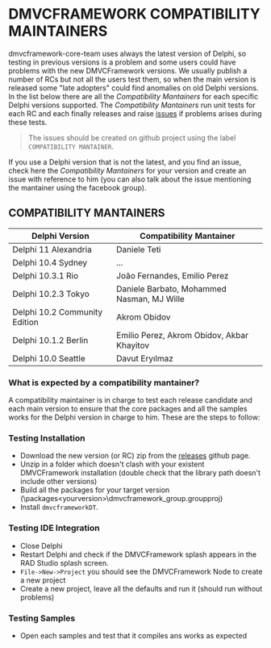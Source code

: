 # DMVCFRAMEWORK COMPATIBILITY MAINTAINERS

dmvcframework-core-team uses always the latest version of Delphi, so testing in previous versions is a problem and some users could have problems with the new DMVCFramework versions. We usually publish a number of RCs but not all the users test them, so when the main version is released some "late adopters" could find anomalies on old Delphi versions.
In the list below there are all the *Compatibility Mantainers* for each specific Delphi versions supported.
The *Compatibility Mantainers* run unit tests for each RC and each finally releases and raise [issues](https://github.com/danieleteti/delphimvcframework/issues) if problems arises during these tests. 

>The issues should be created on github project using the label `COMPATIBILITY MANTAINER`.

If you use a Delphi version that is not the latest, and you find an issue, check here the *Compatibility Mantainers* for your version and create an issue with reference to him (you can also talk about the issue mentioning the mantainer using the facebook group).

## COMPATIBILITY MANTAINERS

|Delphi Version | Compatibility Mantainer |
|---|---|
|Delphi 11 Alexandria | Daniele Teti |
|Delphi 10.4 Sydney | ... |
|Delphi 10.3.1 Rio		|João Fernandes, Emilio Perez		|
|Delphi 10.2.3 Tokyo  |Daniele Barbato, Mohammed Nasman, MJ Wille 				|
|Delphi 10.2 Community Edition|Akrom Obidov|
|Delphi 10.1.2 Berlin 	| Emilio Perez, Akrom Obidov, Akbar Khayitov 	|
|Delphi 10.0 Seattle	| Davut Eryılmaz 								|



### What is expected by a compatibility mantainer?

A compatibility maintainer is in charge to test each release candidate and each main version to ensure that the core packages and all the samples works for the Delphi version in charge to him. These are the steps to follow:

### Testing Installation

- Download the new version (or RC) zip from the [releases](https://github.com/danieleteti/delphimvcframework/releases) github page.
- Unzip in a folder which doesn't clash with your existent DMVCFramework installation (double check that the library path doesn't include other versions)
- Build all the packages for your target version (\packages\<yourversion>\dmvcframework_group.groupproj)
- Install `dmvcframeworkDT`.

### Testing IDE Integration

- Close Delphi
- Restart Delphi and check if the DMVCFramework splash appears in the RAD Studio splash screen.
- `File->New->Project` you should see the DMVCFramework Node to create a new project
- Create a new project, leave all the defaults and run it (should run without problems)

### Testing Samples

- Open each samples and test that it compiles ans works as expected
